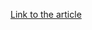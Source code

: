[Link to the article](https://cybersecuritynews.com/new-ghost-tapping-attacks-steal-customers-cards/)
